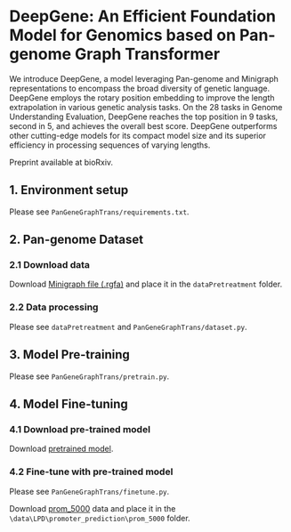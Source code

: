 # DeepGene: An Efficient Foundation Model for Genomics based on Pan-genome Graph Transformer
We introduce DeepGene, a model leveraging Pan-genome and Minigraph representations to encompass the broad diversity of genetic language. DeepGene employs the rotary position embedding to improve the length extrapolation in various genetic analysis tasks. On the 28 tasks in Genome Understanding Evaluation, DeepGene reaches the top position in 9 tasks, second in 5, and achieves the overall best score. DeepGene outperforms other cutting-edge models for its compact model size and its superior efficiency in processing sequences of varying lengths.

Preprint available at bioRxiv.

## 1. Environment setup
Please see ```PanGeneGraphTrans/requirements.txt```.
## 2. Pan-genome Dataset
### 2.1 Download data
Download [Minigraph file (.rgfa)](https://drive.google.com/file/d/1x7vSy7BTISx3K0su6FhdHLTmv1LPgH1B/view?usp=drive_link) and place it in the ```dataPretreatment``` folder.
### 2.2 Data processing
Please see ```dataPretreatment``` and ```PanGeneGraphTrans/dataset.py```.
## 3. Model Pre-training
Please see ```PanGeneGraphTrans/pretrain.py```.
## 4. Model Fine-tuning
### 4.1 Download pre-trained model
Download [pretrained model](https://drive.google.com/drive/folders/1gb2IqO3NdSMbydKMLGZBFAbsbKhgm0i8?usp=drive_link).

### 4.2 Fine-tune with pre-trained model
Please see ```PanGeneGraphTrans/finetune.py```.

Download [prom_5000](https://drive.google.com/drive/folders/1DLXtYGDVyxxBN3U5mMzxf-QMe1-Ik0dx?usp=drive_link) data and place it in the ```\data\LPD\promoter_prediction\prom_5000``` folder.